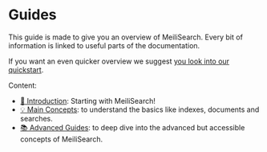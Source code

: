 # Guides

This guide is made to give you an overview of MeiliSearch. Every bit of information is linked to useful parts of the documentation.

If you want an even quicker overview we suggest [you look into our quickstart](/tutorials/howtos/quickstart).

Content:
- [🚀 Introduction](/guides/getting_started/): Starting with MeiliSearch!
- [💡 Main Concepts](/guides/main_concepts/): to understand the basics like indexes, documents and searches.
- [📚 Advanced Guides](/guides/advanced_guides/): to deep dive into the advanced but accessible concepts of MeiliSearch.
